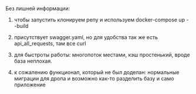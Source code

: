Без лишней информации:

1) чтобы запустить клонируем репу и используем  docker-compose up --build

2) присутствует swagger.yaml, но для удобства так же есть api_all_requests, там все curl 

3) для быстроты работы: многопоток местами, кэш простенький, вроде база неплохая.

4) к сожалению функционал, который не был доделан: нормальные миграции для дропа и 
   возможно как-то разделить базу и само приложение
